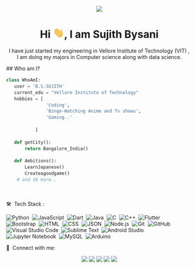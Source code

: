 <p align="center"><img src="https://media-exp1.licdn.com/dms/image/C5616AQFEe_aN0DbPjA/profile-displaybackgroundimage-shrink_200_800/0/1623532102389?e=1635379200&v=beta&t=DsW7g6bjQygH7VcQ_3jtg0jUIEMv_MHV8x4tWKzEH3E"></p>
<h1 align="center">Hi <img src="https://raw.githubusercontent.com/KevinPatel04/KevinPatel04/master/Hi.gif" width="30px">, I am Sujith Bysani</h1>
<p align="center" width="150px"> I have just started my engineering in Vellore Institute of Technology (VIT) ,<br>I am doing my majors in Computer science along with data science.</p>
 ## Who am I?
 
 ```python
 class WhoAmI:
 	user = 'B.S.SUJITH'
	current_edu = "Vellore Institute of Technology"
	hobbies = [
				'Coding',
				'Binge-Watching Anime and Tv shows',
				'Gaming..'
				
			]
	
	def getCity():
		return Bangalore_India()
	
	def Ambitions():
		LearnJapanese()
		Createagoodgame()
	 # and 10 more..
		
	
 ```
 🛠 &nbsp;Tech Stack :
 
![Python](https://img.shields.io/badge/-Python-05122A?style=flat&logo=python)&nbsp;
![JavaScript](https://img.shields.io/badge/-JavaScript-05122A?style=flat&logo=javascript)&nbsp;
![Dart](https://img.shields.io/badge/-Dart-05122A?style=flat&logo=dart&logoColor=1075C2)&nbsp;
![Java](https://img.shields.io/badge/-Java-05122A?style=flat&logo=Java&logoColor=FFA518)&nbsp;
![C](https://img.shields.io/badge/-C-05122A?style=flat&logo=C&logoColor=A8B9CC)&nbsp;
![C++](https://img.shields.io/badge/-C++-05122A?style=flat&logo=C%2B%2B&logoColor=00599C)&nbsp;
![Flutter](https://img.shields.io/badge/-Flutter-05122A?style=flat&logo=flutter&logoColor=02569B)&nbsp;
![Bootstrap](https://img.shields.io/badge/-Bootstrap-05122A?style=flat&logo=bootstrap&logoColor=563D7C)&nbsp;
![HTML](https://img.shields.io/badge/-HTML-05122A?style=flat&logo=HTML5)&nbsp;
![CSS](https://img.shields.io/badge/-CSS-05122A?style=flat&logo=CSS3&logoColor=1572B6)&nbsp;
![JSON](https://img.shields.io/badge/-JSON-05122A?style=flat&logo=json&logoColor=000000)&nbsp;
![Node.js](https://img.shields.io/badge/-Node.js-05122A?style=flat&logo=node.js&logoColor=339933)&nbsp;
![Git](https://img.shields.io/badge/-Git-05122A?style=flat&logo=git)&nbsp;
![GitHub](https://img.shields.io/badge/-GitHub-05122A?style=flat&logo=github)&nbsp;
![Visual Studio Code](https://img.shields.io/badge/-Visual%20Studio%20Code-05122A?style=flat&logo=visual-studio-code&logoColor=007ACC)&nbsp;
![Sublime Text](https://img.shields.io/badge/-Sublime%20Text-05122A?style=flat&logo=sublime-text&logoColor=FF9800)&nbsp;
![Android Studio](https://img.shields.io/badge/-Android%20Studio-05122A?style=flat&logo=android-studio&logoColor=3DDC84)&nbsp;
![Jupyter Notebook](https://img.shields.io/badge/-Jupyter%20Notebook-05122A?style=flat&logo=jupyter&logoColor=F37626)&nbsp;
![MySQL](https://img.shields.io/badge/-MySQL-05122A?style=flat&logo=mysql&logoColor=4479A1)&nbsp;
![Arduino](https://img.shields.io/badge/-Arduino-05122A?style=flat&logo=arduino&logoColor=00979D)&nbsp;

:link: &nbsp;Connect with me:

<p align="center">
<a href="https://www.linkedin.com/in/sujith-bysani-51b55020a/"><img src="https://img.shields.io/badge/LinkedIn-0077B5?style=for-the-badge&logo=linkedin&logoColor=white"/></a>
<a href="mailto:bysanisujith2003@gmail.com"><img src="https://img.shields.io/badge/Gmail-D14836?style=for-the-badge&logo=gmail&logoColor=white"/></a>
<a href="https://www.instagram.com/bysani2003/"><img src="https://img.shields.io/badge/Instagram-E4405F?style=for-the-badge&logo=instagram&logoColor=white"/></a>
<a href="http://wa.me/8867677085"><img src="https://img.shields.io/badge/WhatsApp-25D366?style=for-the-badge&logo=whatsapp&logoColor=white"/></a>
<a href="https://twitter.com/bysani2003"><img src="https://img.shields.io/badge/Twitter-1DA1F2?style=for-the-badge&logo=twitter&logoColor=white"/></a>
</p>

